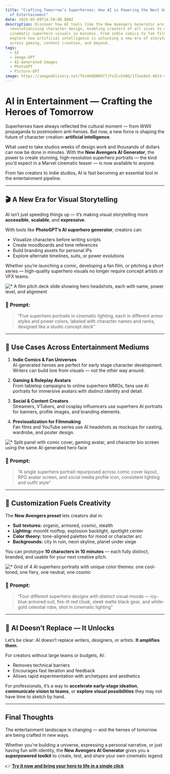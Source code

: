 ```yaml
---
title: "Crafting Tomorrow’s Superheroes: How AI is Powering the Next Generation
  of Entertainment"
date: 2025-05-09T14:50:00.000Z
description: Discover how AI tools like the New Avengers Generator are
  revolutionizing character design, enabling creators of all sizes to develop
  cinematic superhero visuals in minutes. From indie comics to fan films,
  explore how artificial intelligence is unlocking a new era of storytelling
  across gaming, content creation, and beyond.
tags:
  - AI
  - Image-GPT
  - AI-Generated-Images
  - PhotoGPT
  - Picture-GPT
image: https://imagedelivery.net/TkcHhODAR5Y7jFoICvSX0Q/172ee8e5-4813-43df-1e86-de3112bf1200/q=100
---
```

# AI in Entertainment — Crafting the Heroes of Tomorrow

Superheroes have always reflected the cultural moment — from WWII propaganda to postmodern anti-heroes. But now, a new force is shaping the future of character creation: **artificial intelligence**.

What used to take studios weeks of design work and thousands of dollars can now be done in minutes. With the **New Avengers AI Generator**, the power to create stunning, high-resolution superhero portraits — the kind you’d expect in a Marvel cinematic teaser — is now available to anyone.

From fan creators to indie studios, AI is fast becoming an essential tool in the entertainment pipeline.

---

## 🎬 A New Era for Visual Storytelling

AI isn’t just speeding things up — it’s making visual storytelling more **accessible**, **scalable**, and **expressive**.

With tools like **PhotoGPT’s AI superhero generator**, creators can:

- Visualize characters before writing scripts  
- Create moodboards and tone references  
- Build branding assets for personal IPs  
- Explore alternate timelines, suits, or power evolutions  

Whether you’re launching a comic, developing a fan film, or pitching a short series — high-quality superhero visuals no longer require concept artists or VFX teams.

 
![* A film pitch deck slide showing hero headshots, each with name, power level, and alignment](https://imagedelivery.net/TkcHhODAR5Y7jFoICvSX0Q/1a078218-781d-4769-322f-1a6d890d5200/q=100)

### 🧾 Prompt:
> “Five superhero portraits in cinematic lighting, each in different armor styles and power colors, labeled with character names and ranks, designed like a studio concept deck”

---

## 🧩 Use Cases Across Entertainment Mediums

1. **Indie Comics & Fan Universes**  
   AI-generated heroes are perfect for early stage character development. Writers can build lore from visuals — not the other way around.

2. **Gaming & Roleplay Avatars**  
   From tabletop campaigns to online superhero MMOs, fans use AI portraits for immersive avatars with distinct identity and detail.

3. **Social & Content Creators**  
   Streamers, VTubers, and cosplay influencers use superhero AI portraits for banners, profile images, and branding elements.

4. **Previsualization for Filmmaking**  
   Fan films and YouTube series use AI headshots as mockups for casting, wardrobe, and poster design.

 
![* Split panel with comic cover, gaming avatar, and character bio screen using the same AI-generated hero face](https://imagedelivery.net/TkcHhODAR5Y7jFoICvSX0Q/db68ef94-58f0-4150-3231-f530bcf48f00/q=100)

### 🧾 Prompt:
> “A single superhero portrait repurposed across comic cover layout, RPG avatar screen, and social media profile icon, consistent lighting and outfit style”

---

## 🧠 Customization Fuels Creativity

The **New Avengers preset** lets creators dial in:

- **Suit textures:** organic, armored, cosmic, stealth  
- **Lighting:** moonlit rooftop, explosion backlight, spotlight center  
- **Color theory:** tone-aligned palettes for mood or character arc  
- **Backgrounds:** city in ruin, neon skyline, planet under siege  

You can prototype **10 characters in 10 minutes** — each fully distinct, branded, and usable for your next creative pitch.


![* Grid of 4 AI superhero portraits with unique color themes: one cool-toned, one fiery, one neutral, one cosmic](https://imagedelivery.net/TkcHhODAR5Y7jFoICvSX0Q/552ffa84-0b4f-412b-f34e-1d2bcb222e00/q=100)

### 🧾 Prompt:
> “Four different superhero designs with distinct visual moods — icy-blue armored suit, fire-lit red cloak, sleek matte black gear, and white-gold celestial robe, shot in cinematic lighting”

---

## 🌟 AI Doesn’t Replace — It Unlocks

Let’s be clear: AI doesn’t replace writers, designers, or artists. **It amplifies them.**

For creators without large teams or budgets, AI:

- Removes technical barriers  
- Encourages fast iteration and feedback  
- Allows rapid experimentation with archetypes and aesthetics  

For professionals, it’s a way to **accelerate early-stage ideation**, **communicate vision to teams**, or **explore visual possibilities** they may not have time to sketch by hand.

---

## Final Thoughts

The entertainment landscape is changing — and the heroes of tomorrow are being crafted in new ways.

Whether you're building a universe, expressing a personal narrative, or just having fun with identity, the **New Avengers AI Generator** gives you a **superpowered toolkit** to create, test, and share your own cinematic legend.

👉 [**Try it now and bring your hero to life in a single click**](https://www.photogptai.com/presets/new_avengers)
